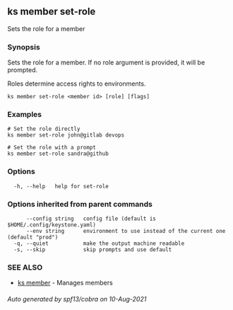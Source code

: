 ## ks member set-role

Sets the role for a member

### Synopsis

Sets the role for a member.
If no role argument is provided, it will be prompted.

Roles determine access rights to environments.

```
ks member set-role <member id> [role] [flags]
```

### Examples

```
# Set the role directly
ks member set-role john@gitlab devops

# Set the role with a prompt
ks member set-role sandra@github
```

### Options

```
  -h, --help   help for set-role
```

### Options inherited from parent commands

```
      --config string   config file (default is $HOME/.config/keystone.yaml)
      --env string      environment to use instead of the current one (default "prod")
  -q, --quiet           make the output machine readable
  -s, --skip            skip prompts and use default
```

### SEE ALSO

* [ks member](ks_member.md)	 - Manages members

###### Auto generated by spf13/cobra on 10-Aug-2021
